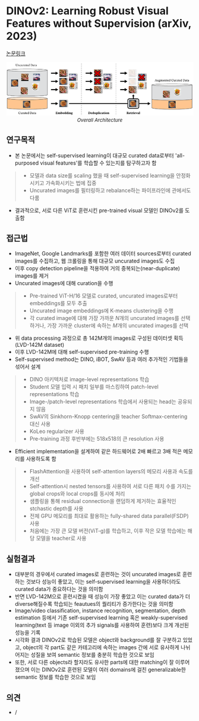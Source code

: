 # DINOv2: Learning Robust Visual Features without Supervision (arXiv, 2023)

[논문링크](https://arxiv.org/abs/2304.07193)

<p align="center">
    <img width="800" alt='fig1' src="../img/oquab2023dinov2.png?raw=true"></br>
    <em><font size=2>Overall Architecture</font></em>
</p>

## 연구목적
- 본 논문에서는 self-supervised learning이 대규모 curated data로부터 'all-purposed visual features'를 학습할 수 있는지를 탐구하고자 함
> - 모델과 data size를 scaling 했을 때 self-supervised learning을 안정화시키고 가속화시키는 법에 집중
> - Uncurated images를 필터링하고 rebalance하는 파이프라인에 관에서도 다룸
- 결과적으로, 서로 다른 ViT로 훈련시킨 pre-trained visual 모델인 DINOv2를 도출함

## 접근법
- ImageNet, Google Landmarks를 포함한 여러 데이터 sources로부터 curated images를 수집하고, 웹 크롤링을 통해 대규모 uncurated images도 수집
- 이후 copy detection pipeline을 적용하여 거의 중복되는(near-duplicate) images를 제거
- Uncurated images에 대해 curation을 수행
> - Pre-trained ViT-H/16 모델로 curated, uncurated images로부터 embeddings를 모두 추출
> - Uncurated image embeddings에 K-means clustering을 수행
> - 각 curated image에 대해 가장 가까운 $N$개의 uncurated images를 선택하거나, 가장 가까운 cluster에 속하는 $M$개의 uncurated images를 선택
- 위 data processing 과정으로 총 142M개의 images로 구성된 데이터셋 획득(LVD-142M dataset)
- 이후 LVD-142M에 대해 self-supervised pre-training 수행
- Self-supervised method는 DINO, iBOT, SwAV 등과 여러 추가적인 기법들을 섞어서 설계
> - DINO 아키텍처로 image-level representations 학습
> - Student 모델 입력 시 패치 일부를 마스킹하여 patch-level representations 학습
> - Image-/patch-level representations 학습에서 사용되는 head는 공유되지 않음
> - SwAV의 Sinkhorn-Knopp centering을 teacher Softmax-centering 대신 사용
> - KoLeo regularizer 사용
> - Pre-training 과정 후반부에는 518x518의 큰 resolution 사용
- Efficient implementation을 설계하여 같은 하드웨어로 2배 빠르고 3배 적은 메모리를 사용하도록 함
> - FlashAttention을 사용하여 self-attention layers의 메모리 사용과 속도를 개선 
> - Self-attention시 nested tensors를 사용하여 서로 다른 패치 수를 가지는 global crops와 local crops를 동시에 처리
> - 샘플링을 통해 residual connection을 랜덤하게 제거하는 효율적인 stchastic depth를 사용
> - 전체 GPU 메모리를 최대로 활용하는 fully-shared data parallel(FSDP) 사용
> - 처음에는 가장 큰 모델 버전(ViT-g)를 학습하고, 이후 작은 모델 학습에는 해당 모델을 teacher로 사용

## 실험결과
- 대부분의 경우에서 curated images로 훈련하는 것이 uncurated images로 훈련하는 것보다 성능이 좋았고, 이는 self-supervised learning을 사용하더라도 curated data가 중요하다는 것을 의미함
- 반면 LVD-142M으로 훈련시켰을 때 성능이 가장 좋았고 이는 curated data가 더 diverse해질수록 학습되는 feautues의 퀄리티가 증가한다는 것을 의미함
- Image/video classification, instance recognition, segmentation, depth estimation 등에서 기존 self-supervised learning 혹은 weakly-supervised learning(text 등 image 이외의 추가 signals를 사용하여 훈련)보다 크게 개선된 성능을 기록
- 시각화 결과 DINOv2로 학습된 모델은 object와 background를 잘 구분하고 있었고, object의 각 part도 같은 카테고리에 속하는 images 간에 서로 유사하게 나뉘어지는 성질을 보여 semantic 정보를 충분히 학습한 것으로 보임
- 또한, 서로 다른 objects라 할지라도 유사한 parts에 대한 matching이 잘 이루어졌으며 이는 DINOv2로 훈련된 모델이 여러 domains에 걸친 generalizable한 semantic 정보를 학습한 것으로 보임

## 의견
- /